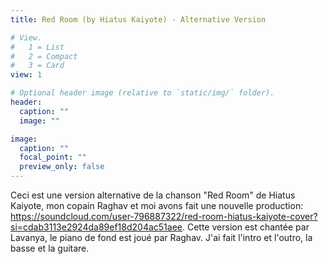 ```yaml
---
title: Red Room (by Hiatus Kaiyote) - Alternative Version

# View.
#   1 = List
#   2 = Compact
#   3 = Card
view: 1

# Optional header image (relative to `static/img/` folder).
header:
  caption: ""
  image: ""

image:
  caption: ""
  focal_point: ""
  preview_only: false
---
```


Ceci est une version alternative de la chanson "Red Room" de Hiatus Kaiyote, mon copain Raghav et moi avons fait une nouvelle production: https://soundcloud.com/user-796887322/red-room-hiatus-kaiyote-cover?si=cdab3113e2924da89ef18d204ac51aee. Cette version est chantée par Lavanya, le piano de fond est joué par Raghav. J'ai fait l'intro et l'outro, la basse et la guitare. 